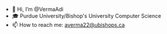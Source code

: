 - 👋 Hi, I’m @VermaAdi
- 🎓 Purdue University/Bishop's University Computer Science
- 📫 How to reach me: averma22@ubishops.ca

<!---
VermaAdi/VermaAdi is a ✨ special ✨ repository because its `README.md` (this file) appears on your GitHub profile.
You can click the Preview link to take a look at your changes.
--->
